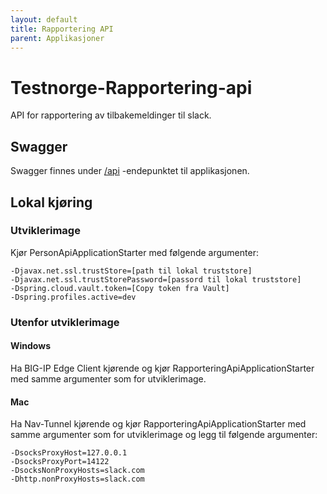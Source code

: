 ```yaml
---
layout: default
title: Rapportering API
parent: Applikasjoner
---
```


# Testnorge-Rapportering-api
API for rapportering av tilbakemeldinger til slack.

## Swagger
Swagger finnes under [/api](https://testnorge-rapportering-api.nais.preprod.local/api) -endepunktet til applikasjonen.
 
## Lokal kjøring
  
### Utviklerimage
Kjør PersonApiApplicationStarter med følgende argumenter:
```
-Djavax.net.ssl.trustStore=[path til lokal truststore]
-Djavax.net.ssl.trustStorePassword=[passord til lokal truststore]
-Dspring.cloud.vault.token=[Copy token fra Vault]
-Dspring.profiles.active=dev
```

### Utenfor utviklerimage
   
#### Windows
Ha BIG-IP Edge Client kjørende og kjør RapporteringApiApplicationStarter med samme argumenter som for utviklerimage.
   
#### Mac
Ha Nav-Tunnel kjørende og kjør RapporteringApiApplicationStarter med samme argumenter som for utviklerimage og legg til følgende argumenter:
```
-DsocksProxyHost=127.0.0.1
-DsocksProxyPort=14122
-DsocksNonProxyHosts=slack.com
-Dhttp.nonProxyHosts=slack.com
```
